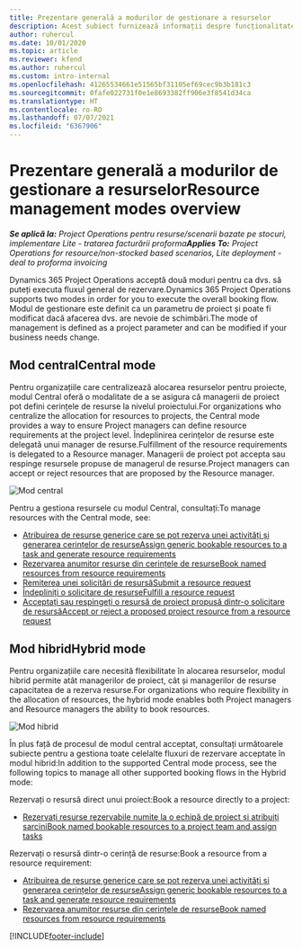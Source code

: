 ```yaml
---
title: Prezentare generală a modurilor de gestionare a resurselor
description: Acest subiect furnizează informații despre funcționalitatea de management al resurselor Dynamics 365 Project Operations.
author: ruhercul
ms.date: 10/01/2020
ms.topic: article
ms.reviewer: kfend
ms.author: ruhercul
ms.custom: intro-internal
ms.openlocfilehash: 41265534661e51565bf31105ef69cec9b3b181c3
ms.sourcegitcommit: 0fafe022731f0e1e8693382ff906e3f8541d34ca
ms.translationtype: HT
ms.contentlocale: ro-RO
ms.lasthandoff: 07/07/2021
ms.locfileid: "6367906"
---
```

# <a name="resource-management-modes-overview"></a><span data-ttu-id="57be0-103">Prezentare generală a modurilor de gestionare a resurselor</span><span class="sxs-lookup"><span data-stu-id="57be0-103">Resource management modes overview</span></span>

<span data-ttu-id="57be0-104">_**Se aplică la:** Project Operations pentru resurse/scenarii bazate pe stocuri, implementare Lite - tratarea facturării proforma_</span><span class="sxs-lookup"><span data-stu-id="57be0-104">_**Applies To:** Project Operations for resource/non-stocked based scenarios, Lite deployment - deal to proforma invoicing_</span></span>


<span data-ttu-id="57be0-105">Dynamics 365 Project Operations acceptă două moduri pentru ca dvs. să puteți executa fluxul general de rezervare.</span><span class="sxs-lookup"><span data-stu-id="57be0-105">Dynamics 365 Project Operations supports two modes in order for you to execute the overall booking flow.</span></span> <span data-ttu-id="57be0-106">Modul de gestionare este definit ca un parametru de proiect și poate fi modificat dacă afacerea dvs. are nevoie de schimbări.</span><span class="sxs-lookup"><span data-stu-id="57be0-106">The mode of management is defined as a project parameter and can be modified if your business needs change.</span></span>    

## <a name="central-mode"></a><span data-ttu-id="57be0-107">Mod central</span><span class="sxs-lookup"><span data-stu-id="57be0-107">Central mode</span></span>
<span data-ttu-id="57be0-108">Pentru organizațiile care centralizează alocarea resurselor pentru proiecte, modul Central oferă o modalitate de a se asigura că managerii de proiect pot defini cerințele de resurse la nivelul proiectului.</span><span class="sxs-lookup"><span data-stu-id="57be0-108">For organizations who centralize the allocation for resources to projects, the Central mode provides a way to ensure Project managers can define resource requirements at the project level.</span></span> <span data-ttu-id="57be0-109">Îndeplinirea cerințelor de resurse este delegată unui manager de resurse.</span><span class="sxs-lookup"><span data-stu-id="57be0-109">Fulfillment of the resource requirements is delegated to a Resource manager.</span></span> <span data-ttu-id="57be0-110">Managerii de proiect pot accepta sau respinge resursele propuse de managerul de resurse.</span><span class="sxs-lookup"><span data-stu-id="57be0-110">Project managers can accept or reject resources that are proposed by the Resource manager.</span></span>

![Mod central](./media/resource-management-central.png)

<span data-ttu-id="57be0-112">Pentru a gestiona resursele cu modul Central, consultați:</span><span class="sxs-lookup"><span data-stu-id="57be0-112">To manage resources with the Central mode, see:</span></span>

- [<span data-ttu-id="57be0-113">Atribuirea de resurse generice care se pot rezerva unei activități și generarea cerințelor de resurse</span><span class="sxs-lookup"><span data-stu-id="57be0-113">Assign generic bookable resources to a task and generate resource requirements</span></span>](/dynamics365/project-service/assign-generic-bookable-resource)
- [<span data-ttu-id="57be0-114">Rezervarea anumitor resurse din cerințele de resurse</span><span class="sxs-lookup"><span data-stu-id="57be0-114">Book named resources from resource requirements</span></span>](/dynamics365/project-service/book-named-resource)
- [<span data-ttu-id="57be0-115">Remiterea unei solicitări de resursă</span><span class="sxs-lookup"><span data-stu-id="57be0-115">Submit a resource request</span></span>](/dynamics365/project-service/submit-resource-request)
- [<span data-ttu-id="57be0-116">Îndepliniți o solicitare de resurse</span><span class="sxs-lookup"><span data-stu-id="57be0-116">Fulfill a resource request</span></span>](/dynamics365/project-service/resource-management-fulfill-requests)
- [<span data-ttu-id="57be0-117">Acceptați sau respingeți o resursă de proiect propusă dintr-o solicitare de resursă</span><span class="sxs-lookup"><span data-stu-id="57be0-117">Accept or reject a proposed project resource from a resource request</span></span>](/dynamics365/project-service/accept-reject-proposed-resource)

## <a name="hybrid-mode"></a><span data-ttu-id="57be0-118">Mod hibrid</span><span class="sxs-lookup"><span data-stu-id="57be0-118">Hybrid mode</span></span>
<span data-ttu-id="57be0-119">Pentru organizațiile care necesită flexibilitate în alocarea resurselor, modul hibrid permite atât managerilor de proiect, cât și managerilor de resurse capacitatea de a rezerva resurse.</span><span class="sxs-lookup"><span data-stu-id="57be0-119">For organizations who require flexibility in the allocation of resources, the hybrid mode enables both Project managers and Resource managers the ability to book resources.</span></span>

![Mod hibrid](./media/resource-management-hybrid.png)

<span data-ttu-id="57be0-121">În plus față de procesul de modul central acceptat, consultați următoarele subiecte pentru a gestiona toate celelalte fluxuri de rezervare acceptate în modul hibrid:</span><span class="sxs-lookup"><span data-stu-id="57be0-121">In addition to the supported Central mode process, see the following topics to manage all other supported booking flows in the Hybrid mode:</span></span>

<span data-ttu-id="57be0-122">Rezervați o resursă direct unui proiect:</span><span class="sxs-lookup"><span data-stu-id="57be0-122">Book a resource directly to a project:</span></span>
- [<span data-ttu-id="57be0-123">Rezervați resurse rezervabile numite la o echipă de proiect și atribuiți sarcini</span><span class="sxs-lookup"><span data-stu-id="57be0-123">Book named bookable resources to a project team and assign tasks</span></span>](/dynamics365/project-service/assign-named-bookable-resource)

<span data-ttu-id="57be0-124">Rezervați o resursă dintr-o cerință de resurse:</span><span class="sxs-lookup"><span data-stu-id="57be0-124">Book a resource from a resource requirement:</span></span>
- [<span data-ttu-id="57be0-125">Atribuirea de resurse generice care se pot rezerva unei activități și generarea cerințelor de resurse</span><span class="sxs-lookup"><span data-stu-id="57be0-125">Assign generic bookable resources to a task and generate resource requirements</span></span>](/dynamics365/project-service/assign-generic-bookable-resource)
- [<span data-ttu-id="57be0-126">Rezervarea anumitor resurse din cerințele de resurse</span><span class="sxs-lookup"><span data-stu-id="57be0-126">Book named resources from resource requirements</span></span>](/dynamics365/project-service/book-named-resource)


[!INCLUDE[footer-include](../includes/footer-banner.md)]